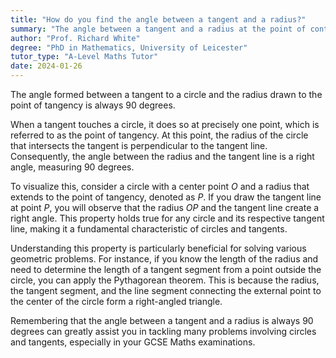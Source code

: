 ```yaml
---
title: "How do you find the angle between a tangent and a radius?"
summary: "The angle between a tangent and a radius at the point of contact is always 90 degrees."
author: "Prof. Richard White"
degree: "PhD in Mathematics, University of Leicester"
tutor_type: "A-Level Maths Tutor"
date: 2024-01-26
---
```


The angle formed between a tangent to a circle and the radius drawn to the point of tangency is always $90$ degrees.

When a tangent touches a circle, it does so at precisely one point, which is referred to as the point of tangency. At this point, the radius of the circle that intersects the tangent is perpendicular to the tangent line. Consequently, the angle between the radius and the tangent line is a right angle, measuring $90$ degrees.

To visualize this, consider a circle with a center point $O$ and a radius that extends to the point of tangency, denoted as $P$. If you draw the tangent line at point $P$, you will observe that the radius $OP$ and the tangent line create a right angle. This property holds true for any circle and its respective tangent line, making it a fundamental characteristic of circles and tangents.

Understanding this property is particularly beneficial for solving various geometric problems. For instance, if you know the length of the radius and need to determine the length of a tangent segment from a point outside the circle, you can apply the Pythagorean theorem. This is because the radius, the tangent segment, and the line segment connecting the external point to the center of the circle form a right-angled triangle.

Remembering that the angle between a tangent and a radius is always $90$ degrees can greatly assist you in tackling many problems involving circles and tangents, especially in your GCSE Maths examinations.
    